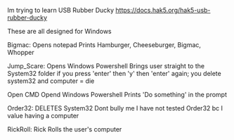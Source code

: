 Im trying to learn USB Rubber Ducky
https://docs.hak5.org/hak5-usb-rubber-ducky

These are all designed for Windows

Bigmac:
Opens notepad
Prints Hamburger, Cheeseburger, Bigmac, Whopper

Jump_Scare:
Opens Windows Powershell
Brings user straight to the System32 folder
if you press 'enter' then 'y' then 'enter' again; you delete system32 and computer = die

Open CMD
Opend Windows Powershell
Prints 'Do something' in the prompt

Order32:
DELETES System32
Dont bully me I have not tested Order32 bc I value having a computer

RickRoll:
Rick Rolls the user's computer
